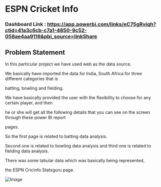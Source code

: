# ESPN Cricket Info #

### Dashboard Link : https://app.powerbi.com/links/eC75gRviqh?ctid=41a3c6cb-c7a1-4850-9c52-058ae4aa9116&pbi_source=linkShare

## Problem Statement ## 

In this particular project we have used web as the data source.

We basically have imported the data for India, South Africa for three different categories that is

batting, bowling and fielding.

We have basically provided the user with the flexibility to choose for any certain player, and then

he or she will get all the following details that you can see on the screen through these power BI report

pages.

So the first page is related to batting data analysis.

Second one is related to bowling data analysis and third one is related to fielding data analysis.

There was some tabular data which was basically being represented, 

the ESPN Cricinfo Statsguru page.

![Image](https://github.com/user-attachments/assets/8f62861b-6520-459a-b1bf-19cca6958715)


